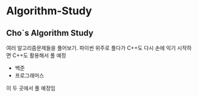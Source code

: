 # Algorithm-Study

## Cho`s Algorithm Study
여러 알고리즘문제들을 풀어보기.
파이썬 위주로 풀다가 C\++도 다시 손에 익기 시작하면
C\++도 활용해서 풀 예정
- 백준
- 프로그래머스

이 두 곳에서 풀 예정임
